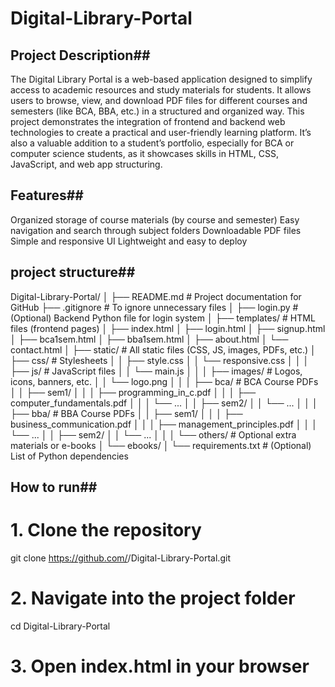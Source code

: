 # Digital-Library-Portal

 ## Project Description##

The Digital Library Portal is a web-based application designed to simplify access to academic resources and study materials for students. It allows users to browse, view, and download PDF files for different courses and semesters (like BCA, BBA, etc.) in a structured and organized way.
This project demonstrates the integration of frontend and backend web technologies to create a practical and user-friendly learning platform.
It’s also a valuable addition to a student’s portfolio, especially for BCA or computer science students, as it showcases skills in HTML, CSS, JavaScript, and web app structuring.

 ## Features##
 Organized storage of course materials (by course and semester)
 Easy navigation and search through subject folders
 Downloadable PDF files
 Simple and responsive UI
 Lightweight and easy to deploy

 ## project structure##

 Digital-Library-Portal/
│
├── README.md                 # Project documentation for GitHub
├── .gitignore                # To ignore unnecessary files
│
├── login.py                  # (Optional) Backend Python file for login system
│
├── templates/                # HTML files (frontend pages)
│   ├── index.html
│   ├── login.html
│   ├── signup.html
│   ├── bca1sem.html
│   ├── bba1sem.html
│   ├── about.html
│   └── contact.html
│
├── static/                   # All static files (CSS, JS, images, PDFs, etc.)
│   ├── css/                  # Stylesheets
│   │   ├── style.css
│   │   └── responsive.css
│   │
│   ├── js/                   # JavaScript files
│   │   └── main.js
│   │
│   ├── images/               # Logos, icons, banners, etc.
│   │   └── logo.png
│   │
│   ├── bca/                  # BCA Course PDFs
│   │   ├── sem1/
│   │   │   ├── programming_in_c.pdf
│   │   │   ├── computer_fundamentals.pdf
│   │   │   └── ...
│   │   ├── sem2/
│   │   └── ...
│   │
│   ├── bba/                  # BBA Course PDFs
│   │   ├── sem1/
│   │   │   ├── business_communication.pdf
│   │   │   ├── management_principles.pdf
│   │   │   └── ...
│   │   ├── sem2/
│   │   └── ...
│   │
│   └── others/               # Optional extra materials or e-books
│       └── ebooks/
│
└── requirements.txt          # (Optional) List of Python dependencies


## How to run##
# 1. Clone the repository
git clone https://github.com/<your-username>/Digital-Library-Portal.git

# 2. Navigate into the project folder
cd Digital-Library-Portal

# 3. Open index.html in your browser




